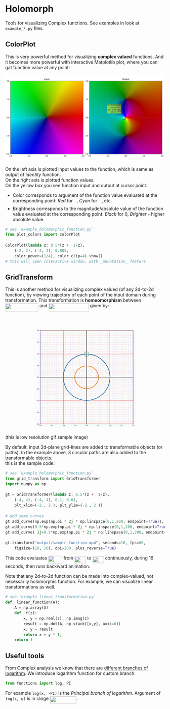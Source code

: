 # Holomorph

Tools for visualizing Complex functions.
See examples in look at `example_*.py` files.

## ColorPlot
This is very powerful method for visualizing **complex valued** functions. And it becomes more powerful with interactive Matplotlib plot, where you can gat function value at any point:

<img src="https://github.com/ashmat98/Holomorph/blob/master/output/screenshot.jpg?raw=true">

On the left axis is plotted input values to the function, which is same as output of _identity_ function.<br/>
On the right axis is plotted function values.<br/>
On the yellow box you see function input and output at cursor point.<br/>
- Color corresponds to argument of the function value evaluated at the corresponding point: _Red_ for <img src="/tex/29632a9bf827ce0200454dd32fc3be82.svg?invert_in_darkmode&sanitize=true" align=middle width=8.219209349999991pt height=21.18721440000001pt/>, _Cyan_ for <img src="/tex/f30fdded685c83b0e7b446aa9c9aa120.svg?invert_in_darkmode&sanitize=true" align=middle width=9.96010619999999pt height=14.15524440000002pt/>, etc.
- Brightness corresponds to the magnitude/absolute value of the function value evaluated at the corresponding point: _Black_ for 0, _Brighter_ - higher absolute value.
```python
# see `example_holomorphic_function.py`
from plot_colors import ColorPlot

ColorPlot(lambda z: 0.5*(z +  1/z), 
	(-2, 2), (-2, 2), 0.005,
	color_power=(1/4), color_clip=4).show()
# this will open interactive window, with _annotation_ feature
```
## GridTransform
This is another method for visualizing complex valued (of any 2d-to-2d function), by viewing trajectory of each point of the input domain during transformation.
This transformation is **homeomorphism** between <img src="/tex/d9950175c5a8ebf52f3b908f740c9a20.svg?invert_in_darkmode&sanitize=true" align=middle width=104.2882401pt height=24.65753399999998pt/> and <img src="/tex/61c6e13634b03dcac7df3b15aba679b3.svg?invert_in_darkmode&sanitize=true" align=middle width=126.89108354999998pt height=24.65753399999998pt/> given by:
<p align="center"><img src="/tex/cc694c9396c7ff068d45bf8d2115658f.svg?invert_in_darkmode&sanitize=true" align=middle width=313.38637934999997pt height=16.438356pt/></p>
<p align="center">
 <img src="https://github.com/ashmat98/Holomorph/blob/master/output/sample_function.gif?raw=true"  class="center"> </p>
 (this is low resolution gif sample image)

By default, input 2d-plane grid-lines are added to transformable objects (or paths). In the example above, 3 circular paths are also added to the transformable objects.<br/>
this is the sample code:

```python
# see `example_holomorphic_function.py`
from grid_transform import GridTransformer
import numpy as np

gt = GridTransformer(lambda z: 0.5*(z +  1/z),
	(-4, 4), (-4, 4), 0.1, 0.01,
	plt_xlim=(-2., 2.), plt_ylim=(-2., 2.))

# add some curves
gt.add_curve(np.exp(np.pi * 2j * np.linspace(0,1,200, endpoint=True)), lw=4)
gt.add_curve(0.5*np.exp(np.pi * 2j * np.linspace(0,1,200, endpoint=True)), lw=4)
gt.add_curve( 1j+0.1*np.exp(np.pi * 2j * np.linspace(0,1,200, endpoint=True)), lw=2)

gt.transform("output/sample_function.mp4", seconds=16, fps=60,
	figsize=(10, 10), dpi=200, plus_reverse=True)
```
This code evaluates <img src="/tex/bca874059cff87d3bab83e6cffea542f.svg?invert_in_darkmode&sanitize=true" align=middle width=43.86614759999999pt height=24.65753399999998pt/> from <img src="/tex/1c899e1c767eb4eac89facb5d1f2cb0d.svg?invert_in_darkmode&sanitize=true" align=middle width=36.07293689999999pt height=21.18721440000001pt/> to <img src="/tex/ea8e02b76558beb2e7fbd75146337fe7.svg?invert_in_darkmode&sanitize=true" align=middle width=36.07293689999999pt height=21.18721440000001pt/> continuously, during 16 seconds, then runs backward animation.

Note that any 2d-to-2d function can be made into complex-valued, not necessarily holomorphic function. For example, we can visualize linear transformations as well.

```python
# see `example_linear_transformation.py`
def  linear_function(A):
	A = np.array(A)
	def  f(z):
		x, y = np.real(z), np.imag(z)
		result = np.dot(A, np.stack([x,y], axis=0))
		x, y = result
		return x + y * 1j
	return f
```

## Useful tools

From Complex analysis we know that there are [different branches of logarithm](https://en.wikipedia.org/wiki/Complex_logarithm). We introduce logarithm function for custom branch:

```python
from functions import log, PI
```
For example `log(x, -PI)` is the _Principal branch of logarithm_.
Argument of `log(x, q)` is in range <img src="/tex/8914f160bbccbb37bd8a72889441ef65.svg?invert_in_darkmode&sanitize=true" align=middle width=83.35044629999999pt height=24.65753399999998pt/>.
